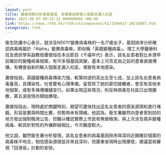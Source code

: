 ```yaml
---
layout: post
title: 蕭傑恒稱分析患者基因　有機會由新輸入個案走漏入社區
date: 2021-06-07 09:22:12.000000000 +08:00
link: https://news.rthk.hk/rthk/ch/component/k2/1594617-20210607.htm
categories: rthk
---
```


衞生防護中心表示，就涉及N501Y變異病毒株的一名17歲女子，基因排序分析確認病毒株屬於「Alpha」變異病毒株，即俗稱「英國變種病毒」。理工大學醫療科技及資訊學系副教授蕭傑恒在本台節目《千禧年代》表示，該名女患者對比本港早前確診的變種病毒個案，有10多個基因突變，基本上可否定由之前的患者直接傳播，有機會由新的輸入個案走漏入社區，導致有本地感染。

蕭傑恒說，英國變種病毒傳染力強，較第四波的高出五至七成，加上該名女患者病毒量高，具傳染性，社會要有心理準備，留意除了她的密切接觸者，會否有其他本地個案，或有多條傳播鏈並行。如果出現這些情況，則反映病毒在社區已出現擴散，第五波疫情亦開始爆發。

蕭傑恒指出，現時處於關鍵時刻，期望可盡快找出這名女患者的感染源頭和進行堵截，形容是要與時間比賽，但暫時未有頭緒。他認為，衞生署雖然向患者曾到訪的地方發出強制檢測公告，但難以確認實際上市民有無做檢測，與上次涉及南非變種病毒、較具針對性的外傭群組相比，今次難度較大。

他又說，雖然衞生署分析發現，該名女患者的病毒基因排序與深圳近期確診個案的病毒株不吻合，相信感染源頭並非來自深圳，但廣東省現時出現爆發，建議當局審視「回港易」計劃的安排。
